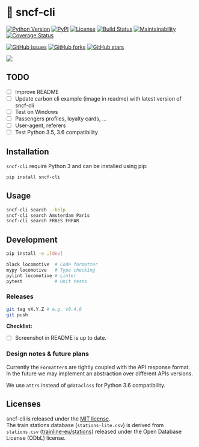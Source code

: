 # :train2: sncf-cli

[![Python Version](https://img.shields.io/badge/python-3-blue.svg?style=flat)](https://www.python.org/downloads/)
[![PyPI](https://img.shields.io/pypi/v/sncf-cli.svg)](https://pypi.org/project/sncf-cli/)
[![License](https://img.shields.io/badge/license-MIT-blue.svg?style=flat)](https://github.com/yafeunteun/sncf-cli/blob/master/LICENSE)
[![Build Status](https://travis-ci.org/yafeunteun/sncf-cli.svg?branch=master)](https://travis-ci.org/yafeunteun/sncf-cli)
[![Maintainability](https://api.codeclimate.com/v1/badges/b748a90ca24d52447502/maintainability)](https://codeclimate.com/github/yafeunteun/sncf-cli/maintainability)
[![Coverage Status](https://coveralls.io/repos/github/yafeunteun/sncf-cli/badge.svg?branch=master&service=github)](https://coveralls.io/github/yafeunteun/sncf-cli?branch=master)


[![GitHub issues](https://img.shields.io/github/issues/yafeunteun/sncf-cli.svg)](https://github.com/yafeunteun/sncf-cli/issues)
[![GitHub forks](https://img.shields.io/github/forks/yafeunteun/sncf-cli.svg)](https://github.com/yafeunteun/sncf-cli/network)
[![GitHub stars](https://img.shields.io/github/stars/yafeunteun/sncf-cli.svg)](https://github.com/yafeunteun/sncf-cli/stargazers)


<img src="https://raw.githubusercontent.com/yafeunteun/sncf-cli/master/assets/carbon.png">

## TODO

- [ ] Improve README
- [ ] Update carbon cli example (image in readme) with latest version of sncf-cli
- [ ] Test on Windows
- [ ] Passengers profiles, loyalty cards, ...
- [ ] User-agent, referers
- [ ] Test Python 3.5, 3.6 compatibility

## Installation

`sncf-cli` require Python 3 and can be installed using pip:

```bash
pip install sncf-cli
```

## Usage

```bash
sncf-cli search --help
sncf-cli search Amsterdam Paris
sncf-cli search FRBES FRPAR
```

## Development

```bash
pip install -e .[dev]

black locomotive  # Code formatter
mypy locomotive   # Type checking
pylint locomotive # Linter
pytest            # Unit tests
```

### Releases

```bash
git tag vX.Y.Z # e.g. v0.4.0
git push
```

**Checklist:**

- [ ] Screenshot in README is up to date.

### Design notes & future plans

Currently the `Formatter`s are tightly coupled with the API response format. In the future we may implement an abstraction over different APIs versions.

We use `attrs` instead of `@dataclass` for Python 3.6 compatibility.

## Licenses

sncf-cli is released under the [MIT license](https://github.com/yafeunteun/sncf-cli/blob/master/LICENSE).  
The train stations database (`stations-lite.csv`) is derived from `stations.csv` ([trainline-eu/stations](https://github.com/trainline-eu/stations)) released under the Open Database License (ODbL) license.
